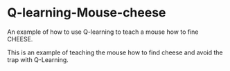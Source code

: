 # Q-learning-Mouse-cheese
An example of how to use Q-learning to teach a mouse how to fine CHEESE.

This is an example of teaching the mouse how to find cheese and avoid the trap with Q-Learning.


